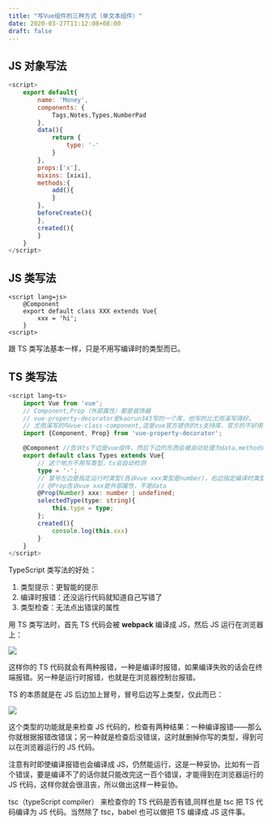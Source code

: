 ```yaml
---
title: "写Vue组件的三种方式（单文本组件）"
date: 2020-03-27T11:12:08+08:00
draft: false
---
```


## JS 对象写法

```javaScript
<script>
    export default{
        name: 'Money',
        components: {
            Tags,Notes,Types,NumberPad
        },
        data(){
            return {
                type: '-'
            }
        },
        props:['x'],
        mixins: [xixi],
        methods:{
            add(){
            }
        },
        beforeCreate(){
        },
        created(){
        }
    }
</script>
```

## JS 类写法

```
<script lang=js>
    @Component
    export default class XXX extends Vue{
        xxx = 'hi';
    }
<script>
```

跟 TS 类写法基本一样，只是不用写编译时的类型而已。

## TS 类写法

```ts
<script lang=ts>
    import Vue from 'vue';
    // Component,Prop（外部属性）都是装饰器
    // vue-property-decorator是kaorun343写的一个库，他写的比尤雨溪写得好。
    // 尤雨溪写的叫vue-class-component,这是vue官方提供的ts支持库，官方的不好用，所以我们用kaorun343写的
    import {Component, Prop} from 'vue-property-decorator';

    @Component //告诉ts下边是vue组件，然后下边的东西会被自动处理为data,methods,props等选项
    export default class Types extends Vue{
        // 这个地方不用写类型，ts会自动检测
        type = '-';
        // 冒号左边是指定运行时类型(告诉vue xxx类型是number)，右边指定编译时类型（告诉ts xxx的类型）
        // @Prop告诉vue xxx是外部属性，不是data
        @Prop(Number) xxx: number | undefined;
        selectedType(type: string){
            this.type = type;
        };
        created(){
            console.log(this.xxx)
        }
    }
</script>
```

TypeScript 类写法的好处：

1. 类型提示：更智能的提示
2. 编译时报错：还没运行代码就知道自己写错了
3. 类型检查：无法点出错误的属性

用 TS 类写法时，首先 TS 代码会被 **webpack** 编译成 JS，然后 JS 运行在浏览器上：

![](/images/ts.png)

这样你的 TS 代码就会有两种报错，一种是编译时报错，如果编译失败的话会在终端报错。另一种是运行时报错，也就是在浏览器控制台报错。

TS 的本质就是在 JS 后边加上冒号，冒号后边写上类型，仅此而已：

![](/images/ts-2.png)

这个类型的功能就是来检查 JS 代码的，检查有两种结果：一种编译报错——那么你就根据报错改错误；另一种就是检查后没错误，这时就删掉你写的类型，得到可以在浏览器运行的 JS 代码。

注意有时即使编译报错也会编译成 JS，仍然能运行，这是一种妥协。比如有一百个错误，要是编译不了的话你就只能改完这一百个错误，才能得到在浏览器运行的 JS 代码，这样你就会很沮丧，所以做出这样一种妥协。

tsc（typeScript compiler） 来检查你的 TS 代码是否有错,同样也是 tsc 把 TS 代码编译为 JS 代码。当然除了 tsc，babel 也可以做把 TS 编译成 JS 这件事。
